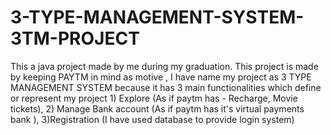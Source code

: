 # 3-TYPE-MANAGEMENT-SYSTEM-3TM-PROJECT
This a java project made by me during my graduation. This project is made by keeping PAYTM in mind as motive , I have name my project as 3 TYPE MANAGEMENT SYSTEM because it has 3 main functionalities which define or represent my project 1) Explore (As if paytm has - Recharge, Movie tickets), 2) Manage Bank account (As if paytm has it's virtual payments bank ), 3)Registration (I  have used database to provide login system)
